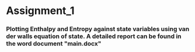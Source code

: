 # Assignment_1
### Plotting Enthalpy and Entropy against state variables using van der walls equation of state. A detailed report can be found in the word document "main.docx"
